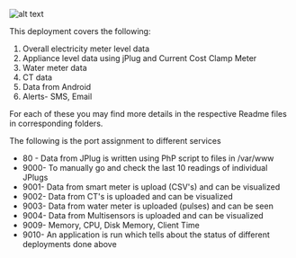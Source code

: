![alt text](https://dl.dropboxusercontent.com/u/75845627/Deployment/Deployment_Home_1.jpg "Deployment in Home I")

This deployment covers the following:

1. Overall electricity meter level data
2. Appliance level data using jPlug and Current Cost Clamp Meter
3. Water meter data
4. CT data
5. Data from Android
6. Alerts- SMS, Email

For each of these you may find more details in the respective Readme files
in corresponding folders.

The following is the port assignment to different services

* 80 - Data from JPlug is written using PhP script to files in /var/www
* 9000- To manually go and check the last 10 readings of individual JPlugs
* 9001- Data from smart meter is upload (CSV's) and can be visualized
* 9002- Data from CT's is uploaded and can be visualized
* 9003- Data from water meter is uploaded (pulses) and can be seen
* 9004- Data from Multisensors is uploaded and can be visualized
* 9009- Memory, CPU, Disk Memory, Client Time
* 9010- An application is run which tells about the status of different deployments done above
